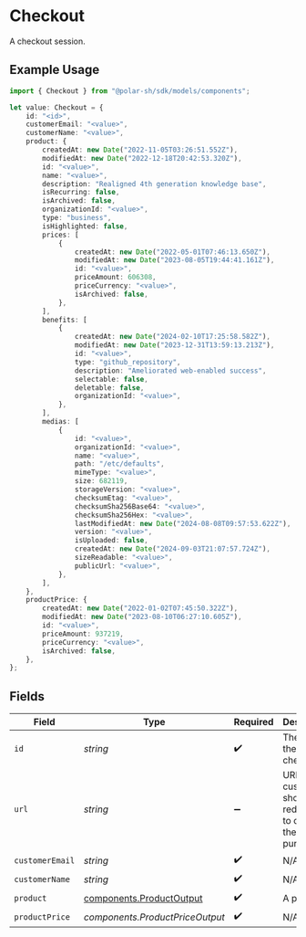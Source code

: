 # Checkout

A checkout session.

## Example Usage

```typescript
import { Checkout } from "@polar-sh/sdk/models/components";

let value: Checkout = {
    id: "<id>",
    customerEmail: "<value>",
    customerName: "<value>",
    product: {
        createdAt: new Date("2022-11-05T03:26:51.552Z"),
        modifiedAt: new Date("2022-12-18T20:42:53.320Z"),
        id: "<value>",
        name: "<value>",
        description: "Realigned 4th generation knowledge base",
        isRecurring: false,
        isArchived: false,
        organizationId: "<value>",
        type: "business",
        isHighlighted: false,
        prices: [
            {
                createdAt: new Date("2022-05-01T07:46:13.650Z"),
                modifiedAt: new Date("2023-08-05T19:44:41.161Z"),
                id: "<value>",
                priceAmount: 606308,
                priceCurrency: "<value>",
                isArchived: false,
            },
        ],
        benefits: [
            {
                createdAt: new Date("2024-02-10T17:25:58.582Z"),
                modifiedAt: new Date("2023-12-31T13:59:13.213Z"),
                id: "<value>",
                type: "github_repository",
                description: "Ameliorated web-enabled success",
                selectable: false,
                deletable: false,
                organizationId: "<value>",
            },
        ],
        medias: [
            {
                id: "<value>",
                organizationId: "<value>",
                name: "<value>",
                path: "/etc/defaults",
                mimeType: "<value>",
                size: 682119,
                storageVersion: "<value>",
                checksumEtag: "<value>",
                checksumSha256Base64: "<value>",
                checksumSha256Hex: "<value>",
                lastModifiedAt: new Date("2024-08-08T09:57:53.622Z"),
                version: "<value>",
                isUploaded: false,
                createdAt: new Date("2024-09-03T21:07:57.724Z"),
                sizeReadable: "<value>",
                publicUrl: "<value>",
            },
        ],
    },
    productPrice: {
        createdAt: new Date("2022-01-02T07:45:50.322Z"),
        modifiedAt: new Date("2023-08-10T06:27:10.605Z"),
        id: "<value>",
        priceAmount: 937219,
        priceCurrency: "<value>",
        isArchived: false,
    },
};
```

## Fields

| Field                                                                | Type                                                                 | Required                                                             | Description                                                          |
| -------------------------------------------------------------------- | -------------------------------------------------------------------- | -------------------------------------------------------------------- | -------------------------------------------------------------------- |
| `id`                                                                 | *string*                                                             | :heavy_check_mark:                                                   | The ID of the checkout.                                              |
| `url`                                                                | *string*                                                             | :heavy_minus_sign:                                                   | URL the customer should be redirected to complete the purchase.      |
| `customerEmail`                                                      | *string*                                                             | :heavy_check_mark:                                                   | N/A                                                                  |
| `customerName`                                                       | *string*                                                             | :heavy_check_mark:                                                   | N/A                                                                  |
| `product`                                                            | [components.ProductOutput](../../models/components/productoutput.md) | :heavy_check_mark:                                                   | A product.                                                           |
| `productPrice`                                                       | *components.ProductPriceOutput*                                      | :heavy_check_mark:                                                   | N/A                                                                  |